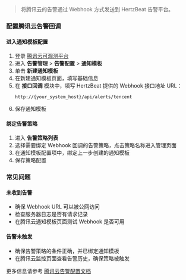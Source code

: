 >将腾讯云的告警通过 Webhook 方式发送到 HertzBeat 告警平台。

### 配置腾讯云告警回调

#### 进入通知模板配置
1. 登录 [腾讯云可观测平台](https://console.cloud.tencent.com/monitorv2)
2. 进入 **告警管理** > **告警配置** > **通知模板**
3. 单击 **新建通知模板**
4. 在新建通知模板页面，填写基础信息
5. 在 **接口回调** 模块中，填写 HertzBeat 提供的 Webhook 接口地址 URL：
   ```
   http://{your_system_host}/api/alerts/tencent
   ```
6. 保存通知模板

#### 绑定告警策略
1. 进入 **告警策略列表**
2. 选择需要绑定 Webhook 回调的告警策略，点击策略名称进入管理页面
3. 在通知模板配置项中，绑定上一步创建的通知模板
4. 保存策略配置

### 常见问题

#### 未收到告警
- 确保 Webhook URL 可以被公网访问
- 检查服务器日志是否有请求记录
- 在腾讯云通知模板页面测试 Webhook 是否可用

#### 告警未触发
- 确保告警策略的条件正确，并已绑定通知模板
- 在腾讯云监控页面查看告警历史，确保策略被触发

更多信息请参考 [腾讯云告警配置文档](https://cloud.tencent.com/document/product/248/50409)

